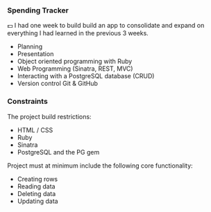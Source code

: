 ### Spending Tracker

:dollar: I had one week to build build an app to consolidate and expand on everything I had learned in the previous 3 weeks.

* Planning
* Presentation
* Object oriented programming with Ruby
* Web Programming (Sinatra, REST, MVC)
* Interacting with a PostgreSQL database (CRUD)
* Version control Git & GitHub

### Constraints

The project build restrictions:

* HTML / CSS
* Ruby
* Sinatra
* PostgreSQL and the PG gem

Project must at minimum include the following core functionality:

* Creating rows
* Reading data
* Deleting data
* Updating data


